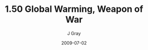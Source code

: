 ---
title: '1.50 Global Warming, Weapon of War'
alt: 'Mysteries of the Arcana'
date: '2009-07-02'
author: 'J Gray'
artist: 'Keira'
chapter: '1 More Heavens and Earths'
filler: false
---